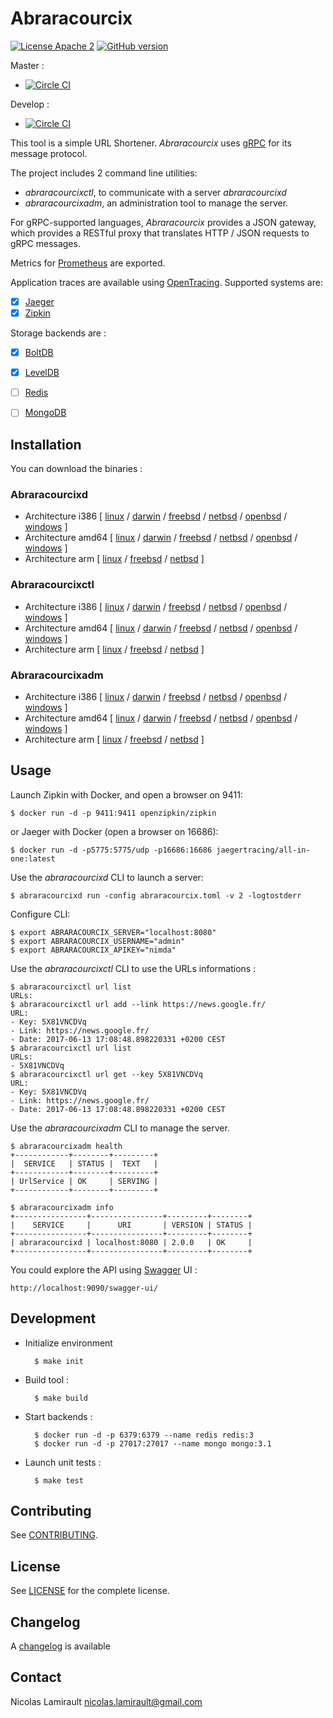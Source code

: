 # Abraracourcix

[![License Apache 2][badge-license]](LICENSE)
[![GitHub version](https://badge.fury.io/gh/nlamirault%2Fabraracourcix.svg)](https://badge.fury.io/gh/nlamirault%2Fabraracourcix)

Master :
* [![Circle CI](https://circleci.com/gh/nlamirault/abraracourcix/tree/master.svg?style=svg)](https://circleci.com/gh/nlamirault/abraracourcix/tree/master)

Develop :
* [![Circle CI](https://circleci.com/gh/nlamirault/abraracourcix/tree/develop.svg?style=svg)](https://circleci.com/gh/nlamirault/abraracourcix/tree/develop)

This tool is a simple URL Shortener.
*Abraracourcix* uses [gRPC](http://www.grpc.io) for its message protocol.

The project includes 2 command line utilities:

* *abraracourcixctl*, to communicate with a server *abraracourcixd*
* *abraracourcixadm*, an administration tool to manage the server.

For gRPC-supported languages, *Abraracourcix* provides a JSON gateway, which provides a RESTful proxy that translates HTTP / JSON requests to gRPC messages.

Metrics for [Prometheus](https://prometheus.io/) are exported.

Application traces are available using [OpenTracing](http://opentracing.io/). Supported systems are:

* [x] [Jaeger](https://github.com/uber/jaeger)
* [x] [Zipkin](https://github.com/openzipkin)

Storage backends are :

*  [x] [BoltDB](https://github.com/boltdb/bolt)
*  [x] [LevelDB](http://leveldb.org/)
*  [ ] [Redis](https://redis.io/)
*  [ ] [MongoDB](https://www.mongodb.org/)


## Installation

You can download the binaries :

### Abraracourcixd

* Architecture i386 [ [linux](https://bintray.com/artifact/download/pilotariak/oss/abraracourcixd-0.2.0_linux_386) / [darwin](https://bintray.com/artifact/download/pilotariak/oss/abraracourcixd-0.2.0_darwin_386) / [freebsd](https://bintray.com/artifact/download/pilotariak/oss/abraracourcixd-0.2.0_freebsd_386) / [netbsd](https://bintray.com/artifact/download/pilotariak/oss/abraracourcixd-0.2.0_netbsd_386) / [openbsd](https://bintray.com/artifact/download/pilotariak/oss/abraracourcixd-0.2.0_openbsd_386) / [windows](https://bintray.com/artifact/download/pilotariak/oss/abraracourcixd-0.2.0_windows_386.exe) ]
* Architecture amd64 [ [linux](https://bintray.com/artifact/download/pilotariak/oss/abraracourcixd-0.2.0_linux_amd64) / [darwin](https://bintray.com/artifact/download/pilotariak/oss/abraracourcixd-0.2.0_darwin_amd64) / [freebsd](https://bintray.com/artifact/download/pilotariak/oss/abraracourcixd-0.2.0_freebsd_amd64) / [netbsd](https://bintray.com/artifact/download/pilotariak/oss/abraracourcixd-0.2.0_netbsd_amd64) / [openbsd](https://bintray.com/artifact/download/pilotariak/oss/abraracourcixd-0.2.0_openbsd_amd64) / [windows](https://bintray.com/artifact/download/pilotariak/oss/abraracourcixd-0.2.0_windows_amd64.exe) ]
* Architecture arm [ [linux](https://bintray.com/artifact/download/pilotariak/oss/abraracourcixd-0.2.0_linux_arm) / [freebsd](https://bintray.com/artifact/download/pilotariak/oss/abraracourcixd-0.2.0_freebsd_arm) / [netbsd](https://bintray.com/artifact/download/pilotariak/oss/abraracourcixd-0.2.0_netbsd_arm) ]

### Abraracourcixctl

* Architecture i386 [ [linux](https://bintray.com/artifact/download/pilotariak/oss/abraracourcixctl-0.2.0_linux_386) / [darwin](https://bintray.com/artifact/download/pilotariak/oss/abraracourcixctl-0.2.0_darwin_386) / [freebsd](https://bintray.com/artifact/download/pilotariak/oss/abraracourcixctl-0.2.0_freebsd_386) / [netbsd](https://bintray.com/artifact/download/pilotariak/oss/abraracourcixctl-0.2.0_netbsd_386) / [openbsd](https://bintray.com/artifact/download/pilotariak/oss/abraracourcixctl-0.2.0_openbsd_386) / [windows](https://bintray.com/artifact/download/pilotariak/oss/abraracourcixctl-0.2.0_windows_386.exe) ]
* Architecture amd64 [ [linux](https://bintray.com/artifact/download/pilotariak/oss/abraracourcixctl-0.2.0_linux_amd64) / [darwin](https://bintray.com/artifact/download/pilotariak/oss/abraracourcixctl-0.2.0_darwin_amd64) / [freebsd](https://bintray.com/artifact/download/pilotariak/oss/abraracourcixctl-0.2.0_freebsd_amd64) / [netbsd](https://bintray.com/artifact/download/pilotariak/oss/abraracourcixctl-0.2.0_netbsd_amd64) / [openbsd](https://bintray.com/artifact/download/pilotariak/oss/abraracourcixctl-0.2.0_openbsd_amd64) / [windows](https://bintray.com/artifact/download/pilotariak/oss/abraracourcixctl-0.2.0_windows_amd64.exe) ]
* Architecture arm [ [linux](https://bintray.com/artifact/download/pilotariak/oss/abraracourcixctl-0.2.0_linux_arm) / [freebsd](https://bintray.com/artifact/download/pilotariak/oss/abraracourcixctl-0.2.0_freebsd_arm) / [netbsd](https://bintray.com/artifact/download/pilotariak/oss/abraracourcixctl-0.2.0_netbsd_arm) ]

### Abraracourcixadm

* Architecture i386 [ [linux](https://bintray.com/artifact/download/nlamirault/oss/abraracourcixadm-2.0.0_linux_386) / [darwin](https://bintray.com/artifact/download/nlamirault/oss/abraracourcixadm-2.0.0_darwin_386) / [freebsd](https://bintray.com/artifact/download/nlamirault/oss/abraracourcixadm-2.0.0_freebsd_386) / [netbsd](https://bintray.com/artifact/download/nlamirault/oss/abraracourcixadm-2.0.0_netbsd_386) / [openbsd](https://bintray.com/artifact/download/nlamirault/oss/abraracourcixadm-2.0.0_openbsd_386) / [windows](https://bintray.com/artifact/download/nlamirault/oss/abraracourcixadm-2.0.0_windows_386.exe) ]
* Architecture amd64 [ [linux](https://bintray.com/artifact/download/nlamirault/oss/abraracourcixadm-2.0.0_linux_amd64) / [darwin](https://bintray.com/artifact/download/nlamirault/oss/abraracourcixadm-2.0.0_darwin_amd64) / [freebsd](https://bintray.com/artifact/download/nlamirault/oss/abraracourcixadm-2.0.0_freebsd_amd64) / [netbsd](https://bintray.com/artifact/download/nlamirault/oss/abraracourcixadm-2.0.0_netbsd_amd64) / [openbsd](https://bintray.com/artifact/download/nlamirault/oss/abraracourcixadm-2.0.0_openbsd_amd64) / [windows](https://bintray.com/artifact/download/nlamirault/oss/abraracourcixadm-2.0.0_windows_amd64.exe) ]
* Architecture arm [ [linux](https://bintray.com/artifact/download/nlamirault/oss/abraracourcixadm-2.0.0_linux_arm) / [freebsd](https://bintray.com/artifact/download/nlamirault/oss/abraracourcixadm-2.0.0_freebsd_arm) / [netbsd](https://bintray.com/artifact/download/nlamirault/oss/abraracourcixadm-2.0.0_netbsd_arm) ]



## Usage

Launch Zipkin with Docker, and open a browser on 9411:

    $ docker run -d -p 9411:9411 openzipkin/zipkin

or Jaeger with Docker (open a browser on 16686):

    $ docker run -d -p5775:5775/udp -p16686:16686 jaegertracing/all-in-one:latest


Use the *abraracourcixd* CLI to launch a server:

    $ abraracourcixd run -config abraracourcix.toml -v 2 -logtostderr

Configure CLI:

    $ export ABRARACOURCIX_SERVER="localhost:8080"
    $ export ABRARACOURCIX_USERNAME="admin"
    $ export ABRARACOURCIX_APIKEY="nimda"

Use the *abraracourcixctl* CLI to use the URLs informations :

    $ abraracourcixctl url list
    URLs:
    $ abraracourcixctl url add --link https://news.google.fr/
    URL:
    - Key: 5X81VNCDVq
    - Link: https://news.google.fr/
    - Date: 2017-06-13 17:08:48.898220331 +0200 CEST
    $ abraracourcixctl url list
    URLs:
    - 5X81VNCDVq
    $ abraracourcixctl url get --key 5X81VNCDVq
    URL:
    - Key: 5X81VNCDVq
    - Link: https://news.google.fr/
    - Date: 2017-06-13 17:08:48.898220331 +0200 CEST

Use the *abraracourcixadm* CLI to manage the server.

    $ abraracourcixadm health
    +------------+--------+---------+
    |  SERVICE   | STATUS |  TEXT   |
    +------------+--------+---------+
    | UrlService | OK     | SERVING |
    +------------+--------+---------+

    $ abraracourcixadm info
    +----------------+----------------+---------+--------+
    |    SERVICE     |      URI       | VERSION | STATUS |
    +----------------+----------------+---------+--------+
    | abraracourcixd | localhost:8080 | 2.0.0   | OK     |
    +----------------+----------------+---------+--------+


You could explore the API using [Swagger](http://swagger.io/) UI :

    http://localhost:9090/swagger-ui/


## Development

* Initialize environment

        $ make init

* Build tool :

        $ make build

* Start backends :

        $ docker run -d -p 6379:6379 --name redis redis:3
        $ docker run -d -p 27017:27017 --name mongo mongo:3.1

* Launch unit tests :

        $ make test


## Contributing

See [CONTRIBUTING](CONTRIBUTING.md).


## License

See [LICENSE](LICENSE) for the complete license.


## Changelog

A [changelog](ChangeLog.md) is available


## Contact

Nicolas Lamirault <nicolas.lamirault@gmail.com>

[badge-license]: https://img.shields.io/badge/license-Apache2-green.svg?style=flat
